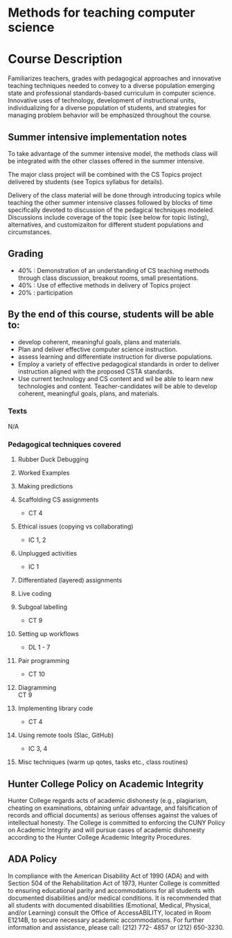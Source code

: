 # Methods for teaching computer science

# Course Description

Familiarizes teachers, grades with pedagogical approaches and
innovative teaching techniques needed to convey to a diverse
population emerging state and professional standards-based curriculum
in computer science. Innovative uses of technology, development of
instructional units, individualizing for a diverse population of
students, and strategies for managing problem behavior will be
emphasized throughout the course.

## Summer intensive implementation notes

To take advantage of the summer intensive model, the methods class
will be integrated with the other classes offered in the summer intensive. 

The major class project will be combined with the CS Topics project
delivered by students (see Topics syllabus for details).

Delivery of the class material will be done through introducing topics
while teaching the other summer intensive classes followed by blocks
of time specifically devoted to discussion of the pedagical techniques
modeled. Discussions include coverage of the topic (see below for
topic listing), alternatives, and customizaiton for different student
populations and circumstances.

## Grading

 - 40% : Demonstration of an understanding of CS teaching methods through class discussion, breakout rooms, small presentations.
 - 40% : Use of effective methods in delivery of Topics project
 - 20% : participation


## By the end of this course, students will be able to:
   - develop coherent, meaningful goals, plans and materials.
   - Plan and deliver effective computer science instruction.
   - assess learning and differentiate instruction for diverse populations.
   - Employ a variety of effective pedagogical standards in order to deliver instruction aligned with the proposed CSTA standards.
   - Use current technology and CS content and wil be able to learn new technologies and content. Teacher-candidates will be able to develop coherent, meaningful goals, plans, and materials.

### Texts

N/A


### Pedagogical techniques covered

1. Rubber Duck Debugging 
1. Worked Examples
1. Making predictions
1. Scaffolding CS assignments
   - CT 4 
1. Ethical issues (copying vs collaborating)
   - IC 1, 2 
1. Unplugged activities
   - IC 1
1. Differentiated (layered) assignments
1. Live coding
1. Subgoal labelling
   - CT 9
1. Setting up workflows
	- DL 1 - 7
1. Pair programming
   - CT 10
1. Diagramming  
   CT 9

1. Implementing library code
   - CT 4
1. Using remote tools (Slac, GitHub)
   - IC 3, 4
1. Misc techniques (warm up qotes, tasks etc., class routines)

## Hunter College Policy on Academic Integrity

Hunter College regards acts of academic dishonesty (e.g., plagiarism, cheating on examinations,
obtaining unfair advantage, and falsification of records and official documents) as serious offenses
against the values of intellectual honesty. The College is committed to enforcing the CUNY Policy
on Academic Integrity and will pursue cases of academic dishonesty according to the Hunter College
Academic Integrity Procedures.

## ADA Policy

In compliance with the American Disability Act of 1990 (ADA) and with Section 504 of the
Rehabilitation Act of 1973, Hunter College is committed to ensuring educational parity and
accommodations for all students with documented disabilities and/or medical conditions. It is
recommended that all students with documented disabilities (Emotional, Medical, Physical, and/or
Learning) consult the Office of AccessABILITY, located in Room E1214B, to secure necessary
academic accommodations. For further information and assistance, please call: (212) 772- 4857 or
(212) 650-3230.
